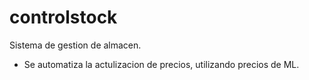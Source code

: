 # controlstock

Sistema de gestion de almacen.

- Se automatiza la actulizacion de precios, utilizando precios de ML.
